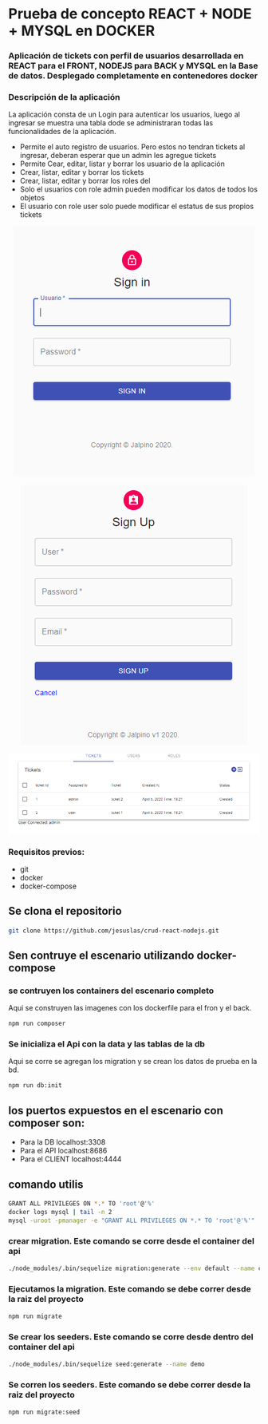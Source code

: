 # Prueba de concepto REACT + NODE + MYSQL en DOCKER
### Aplicación de tickets con perfil de usuarios desarrollada en REACT para el FRONT, NODEJS para BACK y MYSQL en la Base de datos. Desplegado completamente en contenedores docker

### Descripción de la aplicación
La aplicación consta de un Login para autenticar los usuarios, luego al ingresar se muestra una tabla dode se administraran todas las funcionalidades de la aplicación. 
- Permite el auto registro de usuarios. Pero estos no tendran tickets al ingresar, deberan esperar que un admin les agregue tickets 
- Permite Cear, editar, listar y borrar los usuario de la aplicación 
- Crear, listar, editar y borrar los tickets 
- Crear, listar, editar y borrar los roles del 
- Solo el usuarios con role admin pueden modificar los datos de todos los objetos
- El usuario con role user solo puede modificar el estatus de sus propios tickets

<p align="center">
  <img  src="https://raw.githubusercontent.com/jesuslas/crud-react-nodejs/master/client/public/login.PNG">
</p>
<p align="center">
  <img src="https://raw.githubusercontent.com/jesuslas/crud-react-nodejs/master/client/public/signup.PNG">
</p>
<p align="center">
  <img src="https://raw.githubusercontent.com/jesuslas/crud-react-nodejs/master/client/public/dashboard.PNG">
</p>

### Requisitos previos:
- git
- docker 
- docker-compose

## Se clona el repositorio
```bash  
git clone https://github.com/jesuslas/crud-react-nodejs.git
```

## Sen contruye el escenario utilizando docker-compose
### se contruyen los containers del escenario completo
Aqui se construyen las imagenes con los dockerfile para el fron y el back.
```bash  
npm run composer
```
### Se inicializa el Api con la data y las tablas de la db
Aqui se corre se agregan los migration y se crean los datos de prueba en la bd.

```bash  
npm run db:init
```

## los puertos expuestos en el escenario con composer son: 
- Para la DB localhost:3308
- Para el API localhost:8686
- Para el CLIENT localhost:4444



## comando utilis
```bash
GRANT ALL PRIVILEGES ON *.* TO 'root'@'%'
docker logs mysql | tail -n 2
mysql -uroot -pmanager -e "GRANT ALL PRIVILEGES ON *.* TO 'root'@'%'"
```
### crear migration. Este comando se corre desde el container del api
```bash 
./node_modules/.bin/sequelize migration:generate --env default --name create-users-table
```
### Ejecutamos la migration. Este comando se debe correr desde la raiz del proyecto
```bash 
npm run migrate
```
### Se crear los seeders. Este comando se corre desde dentro del container del api
```bash 
./node_modules/.bin/sequelize seed:generate --name demo
```
### Se corren los seeders. Este comando se debe correr desde la raiz del proyecto
```bash 
npm run migrate:seed
```
